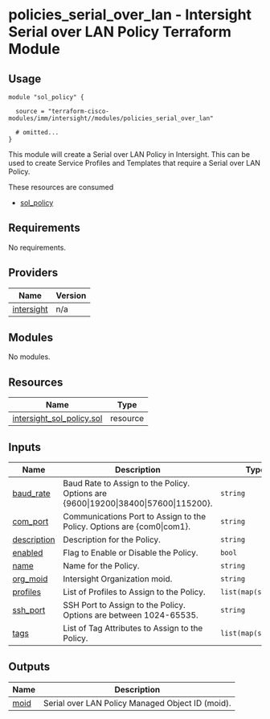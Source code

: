 # policies_serial_over_lan - Intersight Serial over LAN Policy Terraform Module

## Usage

```hcl
module "sol_policy" {

  source = "terraform-cisco-modules/imm/intersight//modules/policies_serial_over_lan"

  # omitted...
}
```

This module will create a Serial over LAN Policy in Intersight.  This can be used to create Service Profiles and Templates that require a Serial over LAN Policy.  

These resources are consumed

* [sol_policy](https://registry.terraform.io/providers/CiscoDevNet/intersight/latest/docs/resources/sol_policy)

<!-- BEGINNING OF PRE-COMMIT-TERRAFORM DOCS HOOK -->
## Requirements

No requirements.

## Providers

| Name | Version |
|------|---------|
| <a name="provider_intersight"></a> [intersight](#provider\_intersight) | n/a |

## Modules

No modules.

## Resources

| Name | Type |
|------|------|
| [intersight_sol_policy.sol](https://registry.terraform.io/providers/CiscoDevNet/intersight/latest/docs/resources/sol_policy) | resource |

## Inputs

| Name | Description | Type | Default | Required |
|------|-------------|------|---------|:--------:|
| <a name="input_baud_rate"></a> [baud\_rate](#input\_baud\_rate) | Baud Rate to Assign to the Policy.  Options are {9600\|19200\|38400\|57600\|115200}. | `string` | `9600` | no |
| <a name="input_com_port"></a> [com\_port](#input\_com\_port) | Communications Port to Assign to the Policy.  Options are {com0\|com1}. | `string` | `"com0"` | no |
| <a name="input_description"></a> [description](#input\_description) | Description for the Policy. | `string` | `""` | no |
| <a name="input_enabled"></a> [enabled](#input\_enabled) | Flag to Enable or Disable the Policy. | `bool` | `true` | no |
| <a name="input_name"></a> [name](#input\_name) | Name for the Policy. | `string` | `"sol"` | no |
| <a name="input_org_moid"></a> [org\_moid](#input\_org\_moid) | Intersight Organization moid. | `string` | n/a | yes |
| <a name="input_profiles"></a> [profiles](#input\_profiles) | List of Profiles to Assign to the Policy. | `list(map(string))` | `[]` | no |
| <a name="input_ssh_port"></a> [ssh\_port](#input\_ssh\_port) | SSH Port to Assign to the Policy.  Options are between 1024-65535. | `string` | `2400` | no |
| <a name="input_tags"></a> [tags](#input\_tags) | List of Tag Attributes to Assign to the Policy. | `list(map(string))` | `[]` | no |

## Outputs

| Name | Description |
|------|-------------|
| <a name="output_moid"></a> [moid](#output\_moid) | Serial over LAN Policy Managed Object ID (moid). |
<!-- END OF PRE-COMMIT-TERRAFORM DOCS HOOK -->
